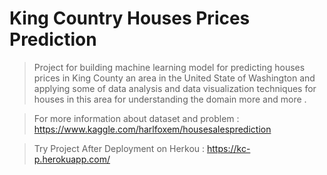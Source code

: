 # King Country Houses Prices Prediction 

>Project for building machine learning model for predicting houses prices in King County an area in the United State of Washington and applying some of data analysis and data visualization techniques for houses in this area for understanding the domain more and more .

> For more information about dataset and problem :
https://www.kaggle.com/harlfoxem/housesalesprediction

> Try Project After Deployment on Herkou  : 
https://kc-p.herokuapp.com/

